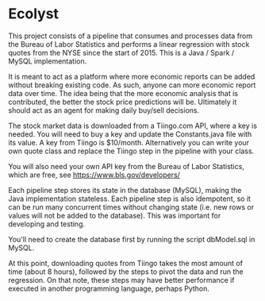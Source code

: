 # Ecolyst

This project consists of a pipeline that consumes and processes data from the Bureau of Labor Statistics and performs a linear regression with stock quotes from the NYSE since the start of 2015.  This is a Java / Spark / MySQL implementation.

It is meant to act as a platform where more economic reports can be added without breaking existing code.  As such, anyone can more economic report data over time.  The idea being that the more economic analysis that is contributed, the better the stock price predictions will be.  Ultimately it should act as an agent for making daily buy/sell decisions.

The stock market data is downloaded from a Tiingo.com API, where a key is needed.  You will need to buy a key and update the Constants.java file with its value.  A key from Tiingo is $10/month.  Alternatively you can write your own quote class and replace the Tiingo step in the pipeline with your class.

You will also need your own API key from the Bureau of Labor Statistics, which are free, see https://www.bls.gov/developers/

Each pipeline step stores its state in the database (MySQL), making the Java implementation stateless.  Each pipeline step is also idempotent, so it can be run many concurrent times without changing state (i.e. new rows or values will not be added to the database).  This was important for developing and testing.

You'll need to create the database first by running the script dbModel.sql in MySQL.

At this point, downloading quotes from Tiingo takes the most amount of time (about 8 hours), followed by the steps to pivot the data and run the regression.  On that note, these steps may have better performance if executed in another programming language, perhaps Python.

